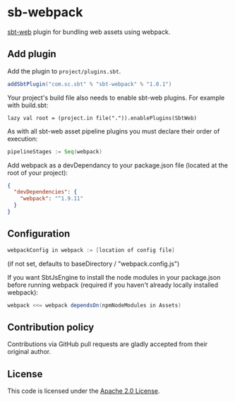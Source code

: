 sb-webpack
==========

[sbt-web] plugin for bundling web assets using webpack.

Add plugin
----------

Add the plugin to `project/plugins.sbt`.

```scala
addSbtPlugin("com.sc.sbt" % "sbt-webpack" % "1.0.1")
```

Your project's build file also needs to enable sbt-web plugins. For example with build.sbt:

    lazy val root = (project.in file(".")).enablePlugins(SbtWeb)

As with all sbt-web asset pipeline plugins you must declare their order of execution:

```scala
pipelineStages := Seq(webpack)
```

Add webpack as a devDependancy to your package.json file (located at the root of your project):
```json
{
  "devDependencies": {
    "webpack": "^1.9.11"
  }
}
```

Configuration
-------------

```scala
webpackConfig in webpack := [location of config file]
```
(if not set, defaults to baseDirectory / "webpack.config.js")

If you want SbtJsEngine to install the node modules in your package.json before running webpack (required if you haven't already locally installed webpack):
```scala
webpack <<= webpack dependsOn(npmNodeModules in Assets)
```


Contribution policy
-------------------

Contributions via GitHub pull requests are gladly accepted from their original
author.


License
-------

This code is licensed under the [Apache 2.0 License][apache].


[sbt-web]: https://github.com/sbt/sbt-web
[apache]: http://www.apache.org/licenses/LICENSE-2.0.html
